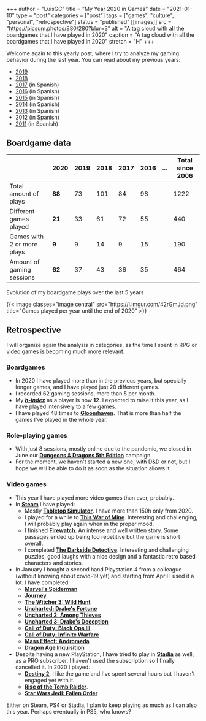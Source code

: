 +++
author = "LuisGC"
title = "My Year 2020 in Games"
date = "2021-01-10"
type = "post"
categories = ["post"]
tags = ["games", "culture", "personal", "retrospective"]
status = "published"
[[images]]
  src = "https://picsum.photos/880/280?blur=3"
  alt = "A tag cloud with all the boardgames that I have played in 2020"
  caption = "A tag cloud with all the boardgames that I have played in 2020"
  stretch = "H"
+++

Welcome again to this yearly post, where I try to analyze my gaming behavior during the last year. You can read about my previous years:

* [2019](/blog/2020/01/my-year-2019-in-games/)
* [2018](/blog/2019/01/my-year-2018-in-games/)
* [2017](/blog/2018/01/mi-2017-ludico/) (in Spanish)
* [2016](/blog/2017/01/mi-2016-ludico/) (in Spanish)
* [2015](/blog/2016/01/mi-2015-ludico/) (in Spanish)
* [2014](/blog/2015/01/mi-2014-ludico/) (in Spanish)
* [2013](/blog/2014/01/partidas-jugadas-en-2013/) (in Spanish)
* [2012](/blog/2013/01/partidas-jugadas-en-2012/) (in Spanish)
* [2011](/blog/2012/01/juegos-los-que-mas-he-jugado-en-2011/) (in Spanish)

## Boardgame data

|  | 2020 | 2019 | 2018 | 2017 | 2016 | ... | Total since 2006 |
|---|---|---|---|---|---|---|---|
| Total amount of plays | **88** | 73 | 101 | 84 | 98 | | 1222 |
| Different games played | **21** | 33 | 61 | 72 | 55 | | 440 |
| Games with 2 or more plays | **9** | 9 | 14 | 9 | 15 | | 190 |
| Amount of gaming sessions  | **62** | 37 | 43 | 36 | 35 | | 464 |

<figcaption>Evolution of my boardgame plays over the last 5 years</figcaption>

{{< image classes="image central" src="https://i.imgur.com/42rGmJd.png" title="Games played per year until the end of 2020" >}}

## Retrospective

I will organize again the analysis in categories, as the time I spent in RPG or video games is becoming much more relevant.

### Boardgames

* In 2020 I have played more than in the previous years, but specially longer games, and I have played just 20 different games.
* I recorded 62 gaming sessions, more than 5 per month.
* My <a href="https://en.wikipedia.org/wiki/H-index"><b><i>h-index</i></b></a> as a player is now <b>12</b>. I expected to raise it this year, as I have played intensively to a few games.
* I have played 48 times to [**Gloomhaven**](https://www.boardgamegeek.com/boardgame/174430/gloomhaven). That is more than half the games I've played in the whole year.

### Role-playing games

* With just 8 sessions, mostly online due to the pandemic, we closed in June our [**Dungeons & Dragons 5th Edition**](https://rpggeek.com/rpg/17181/dungeons-dragons-5th-edition) campaign.
* For the moment, we haven't started a new one, with D&D or not, but I hope we will be able to do it as soon as the situation allows it.

### Video games

* This year I have played more video games than ever, probably.
* In [**Steam**](https://store.steampowered.com/) I have played:
  - Mostly [**Tabletop Simulator**](https://steamcommunity.com/app/286160). I have more than 150h only from 2020.
  - I played for a while to [**This War of Mine**](https://steamcommunity.com/app/282070). Interesting and challenging, I will probably play again when in the proper mood.
  - I finished [**Firewatch**](https://steamcommunity.com/app/383870). An intense and well written story. Some passages ended up being too repetitive but the game is short overall.
  - I completed [**The Darkside Detective**](https://steamcommunity.com/app/368390). Interesting and challenging puzzles, good laughs with a nice design and a fantastic retro based characters and stories.
* In January I bought a second hand Playstation 4 from a colleague (without knowing about covid-19 yet) and starting from April I used it a lot. I have completed:
  - [**Marvel's Spiderman**](https://en.wikipedia.org/wiki/Spider-Man_(2018_video_game))
  - [**Journey**](https://en.wikipedia.org/wiki/Journey_(2012_video_game))
  - [**The Witcher 3: Wild Hunt**](https://en.wikipedia.org/wiki/The_Witcher_3:_Wild_Hunt)
  - [**Uncharted: Drake's Fortune**](https://en.wikipedia.org/wiki/Uncharted:_Drake%27s_Fortune)
  - [**Uncharted 2: Among Thieves**](https://en.wikipedia.org/wiki/Uncharted_2:_Among_Thieves)
  - [**Uncharted 3: Drake's Deception**](https://en.wikipedia.org/wiki/Uncharted_3:_Drake%27s_Deception)
  - [**Call of Duty: Black Ops III**](https://en.wikipedia.org/wiki/Call_of_Duty:_Black_Ops_III)
  - [**Call of Duty: Infinite Warfare**](https://en.wikipedia.org/wiki/Call_of_Duty:_Infinite_Warfare)
  - [**Mass Effect: Andromeda**](https://en.wikipedia.org/wiki/Mass_Effect:_Andromeda)
  - [**Dragon Age Inquisition**](https://en.wikipedia.org/wiki/Dragon_Age:_Inquisition)
* Despite having a new PlayStation, I have tried to play in [**Stadia**](https://stadia.google.com/) as well, as a PRO subscriber. I haven't used the subscription so I finally cancelled it. In 2020 I played.
  - [**Destiny 2**](https://en.wikipedia.org/wiki/Destiny_2), I like the game and I've spent several hours but I haven't engaged yet with it.
  - [**Rise of the Tomb Raider**](https://en.wikipedia.org/wiki/Rise_of_the_Tomb_Raider).
  - [**Star Wars Jedi: Fallen Order**](https://en.wikipedia.org/wiki/Star_Wars_Jedi:_Fallen_Order)


Either on Steam, PS4 or Stadia, I plan to keep playing as much as I can also this year. Perhaps eventually in PS5, who knows?

